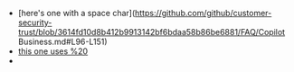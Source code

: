 - [here's one with a space char](https://github.com/github/customer-security-trust/blob/3614fd10d8b412b9913142bf6bdaa58b86be6881/FAQ/Copilot Business.md#L96-L151)
- [this one uses %20](https://github.com/github/customer-security-trust/blob/3614fd10d8b412b9913142bf6bdaa58b86be6881/FAQ/Copilot%20Business.md#L96-L151)
- 
